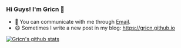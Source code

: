 ### Hi Guys! I'm Gricn 👋 

- 💬 You can communicate with me through [Email](mailto:gricn666@gmail.com).
- 😄 Sometimes I write a new post in my blog: https://gricn.github.io 

[![Gricn's github stats](https://github-readme-stats.vercel.app/api?username=gricn&layout=compact&count_private=true&show_icons=true)](https://github.com/anuraghazra/github-readme-stats)
